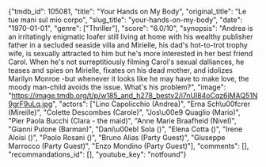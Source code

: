 {"tmdb_id": 105081, "title": "Your Hands on My Body", "original_title": "Le tue mani sul mio corpo", "slug_title": "your-hands-on-my-body", "date": "1970-01-01", "genre": ["Thriller"], "score": "6.0/10", "synopsis": "Andrea is an irritatingly enigmatic loafer still living at home with his wealthy publisher father in a secluded seaside villa and Mirielle, his dad's hot-to-trot trophy wife, is sexually attracted to him but he's more interested in her best friend Carol. When he's not surreptitiously filming Carol's sexual dalliances, he teases and spies on Mirielle, fixates on his dead mother, and idolizes Marilyn Monroe -but whenever it looks like he may have to make love, the moody man-child avoids the issue. What's his problem?", "image": "https://image.tmdb.org/t/p/w185_and_h278_bestv2/i7nUl84oCqz6iMAQ51N9grF9uLq.jpg", "actors": ["Lino Capolicchio (Andrea)", "Erna Sch\u00fcrer (Mireille)", "Colette Descombes (Carole)", "Jos\u00e9 Quaglio (Mario)", "Pier Paola Bucchi (Clara - the maid)", "Anne Marie Braafheid (Nivel)", "Gianni Pulone (Barman)", "Dani\u00ebl Sola ()", "Elena Cotta ()", "Irene Aloisi ()", "Paolo Rosani ()", "Bruno Alias (Party Guest)", "Giuseppe Marrocco (Party Guest)", "Enzo Mondino (Party Guest)"], "comments": [], "recommandations_id": [], "youtube_key": "notfound"}